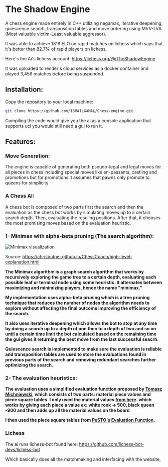 # The Shadow Engine

A chess engine made entirely in C++ utilizing negamax, iterative deepening, quiescence search, transposition tables and move ordering using MVV-LVA (Most valuable victim-Least valuable aggressor).

It was able to achieve 1819 ELO on rapid matches on lichess which says that it's better than 82.7% of rapid players on lichess.

Here's the Ai's lichess account: https://lichess.org/@/TheShadowEngine

It was uploaded to render's cloud services as a docker container and played 3,456 matches before being suspended.

## Installation:

Copy the repository to your local machine:
```bash
git clone https://github.com/ISMAILGAMAL/Chess-engine.git
```

Compiling the code would give you the ai as a console application that supports uci you would still need a gui to run it.

## Features:

### Move Generation:

The engine is capable of generating both pseudo-legal and legal moves for all pieces in chess including special moves like en-passants, castling and promotions but for promotions it assumes that pawns only promote to queens for simplicity

### A Chess AI:

A chess bot is composed of two parts first the search and then the evaluation as the chess bot works by simulating moves up to a certain search depth. Then,  evaluating the resuling positions. After that, it chooses the most promising moves based on the evaluation heuristic.


### 1- Minimax with alpha-beta pruning (The search algorithm):
![Minimax visualization](https://chrisbutner.github.io/ChessCoach/figure1.png)

Source: https://chrisbutner.github.io/ChessCoach/high-level-explanation.html

**The Minimax algorithm is a graph search algorithm that works by recursively exploring the game tree to a certain depth, evaluating each possible leaf or terminal node using some heuristic. It alternates between maximizing and minimizing players, hence the name "minimax."**

**My implementation uses alpha-beta pruning which is a tree pruning technique that reduces the number of nodes the algorithm needs to explore without affecting the final outcome improving the efficiency of the search.**

**It also uses iterative deepening which allows the bot to stop at any time by doing a search up to a depth of one then to a depth of two and so on until a certain time limit the bot calculated based on the remaining time the gui gives it returning the best move from the last successful seacrh.**

**Quiescence search is implemented to make sure the evaluation is reliable and transposition tables are used to store the evaluations found in previous parts of the search and removing redundant searches further optimizing the search.**

### 2- The evaluation heuristics:

**The evaluation uses a simplified evaluation function proposed by [Tomasz Michniewski](https://www.chessprogramming.org/Tomasz_Michniewski), which consists of two parts: material piece values and piece square tables. I only used the material values [from here](https://www.chessprogramming.org/Simplified_Evaluation_Function). which works by giving each piece a value ex: white rook -> 500, black queen -900 and then adds up all the material values on the board**

**I then used the piece square tables from [PeSTO's Evaluation Function](https://www.chessprogramming.org/PeSTO%27s_Evaluation_Function).**

### Lichess

The ai runs lichess-bot found here: https://github.com/lichess-bot-devs/lichess-bot

Which basically does all the matchmaking and interfacing with the website,
